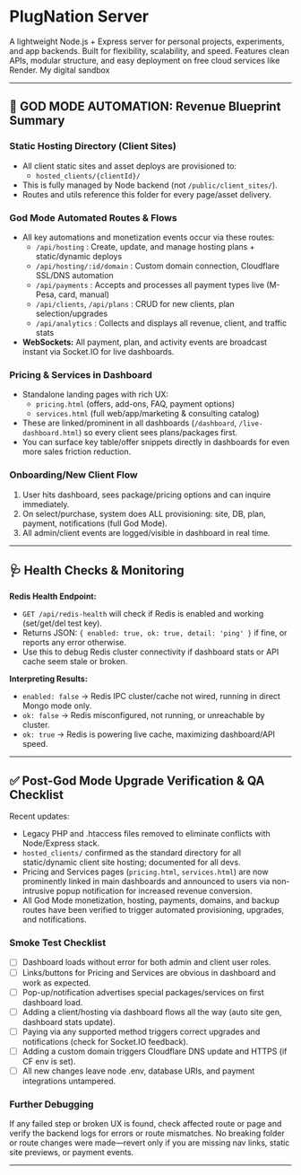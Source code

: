 # PlugNation Server
A lightweight Node.js + Express server for personal projects, experiments, and app backends. Built for flexibility, scalability, and speed. Features clean APIs, modular structure, and easy deployment on free cloud services like Render. My digital sandbox

---

## 🚀 GOD MODE AUTOMATION: Revenue Blueprint Summary

### Static Hosting Directory (Client Sites)
- All client static sites and asset deploys are provisioned to:
  - `hosted_clients/{clientId}/`
- This is fully managed by Node backend (not `/public/client_sites/`).
- Routes and utils reference this folder for every page/asset delivery.

### God Mode Automated Routes & Flows
- All key automations and monetization events occur via these routes:
  - `/api/hosting`  : Create, update, and manage hosting plans + static/dynamic deploys
  - `/api/hosting/:id/domain` : Custom domain connection, Cloudflare SSL/DNS automation
  - `/api/payments` : Accepts and processes all payment types live (M-Pesa, card, manual)
  - `/api/clients`, `/api/plans` : CRUD for new clients, plan selection/upgrades
  - `/api/analytics` : Collects and displays all revenue, client, and traffic stats
- **WebSockets:** All payment, plan, and activity events are broadcast instant via Socket.IO for live dashboards.

### Pricing & Services in Dashboard
- Standalone landing pages with rich UX:
  - `pricing.html` (offers, add-ons, FAQ, payment options)
  - `services.html` (full web/app/marketing & consulting catalog)
- These are linked/prominent in all dashboards (`/dashboard`, `/live-dashboard.html`) so every client sees plans/packages first.
- You can surface key table/offer snippets directly in dashboards for even more sales friction reduction.

### Onboarding/New Client Flow
1. User hits dashboard, sees package/pricing options and can inquire immediately.
2. On select/purchase, system does ALL provisioning: site, DB, plan, payment, notifications (full God Mode).
3. All admin/client events are logged/visible in dashboard in real time.

---

## 🩺 Health Checks & Monitoring

**Redis Health Endpoint:**
- `GET /api/redis-health` will check if Redis is enabled and working (set/get/del test key).
- Returns JSON: `{ enabled: true, ok: true, detail: 'ping' }` if fine, or reports any error otherwise.
- Use this to debug Redis cluster connectivity if dashboard stats or API cache seem stale or broken.

**Interpreting Results:**
- `enabled: false` → Redis IPC cluster/cache not wired, running in direct Mongo mode only.
- `ok: false` → Redis misconfigured, not running, or unreachable by cluster.
- `ok: true` → Redis is powering live cache, maximizing dashboard/API speed.

---

## ✅ Post-God Mode Upgrade Verification & QA Checklist

Recent updates:
- Legacy PHP and .htaccess files removed to eliminate conflicts with Node/Express stack.
- `hosted_clients/` confirmed as the standard directory for all static/dynamic client site hosting; documented for all devs.
- Pricing and Services pages (`pricing.html`, `services.html`) are now prominently linked in main dashboards and announced to users via non-intrusive popup notification for increased revenue conversion.
- All God Mode monetization, hosting, payments, domains, and backup routes have been verified to trigger automated provisioning, upgrades, and notifications.

### Smoke Test Checklist
- [ ] Dashboard loads without error for both admin and client user roles.
- [ ] Links/buttons for Pricing and Services are obvious in dashboard and work as expected.
- [ ] Pop-up/notification advertises special packages/services on first dashboard load.
- [ ] Adding a client/hosting via dashboard flows all the way (auto site gen, dashboard stats update).
- [ ] Paying via any supported method triggers correct upgrades and notifications (check for Socket.IO feedback).
- [ ] Adding a custom domain triggers Cloudflare DNS update and HTTPS (if CF env is set).
- [ ] All new changes leave node .env, database URIs, and payment integrations untampered.

### Further Debugging
If any failed step or broken UX is found, check affected route or page and verify the backend logs for errors or route mismatches. No breaking folder or route changes were made—revert only if you are missing nav links, static site previews, or payment events.

---
